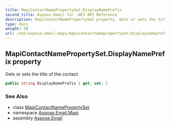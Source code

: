 ```yaml
---
title: MapiContactNamePropertySet.DisplayNamePrefix
second_title: Aspose.Email for .NET API Reference
description: MapiContactNamePropertySet property. Gets or sets the title of the contact
type: docs
weight: 30
url: /net/aspose.email.mapi/mapicontactnamepropertyset/displaynameprefix/
---
```

## MapiContactNamePropertySet.DisplayNamePrefix property

Gets or sets the title of the contact

```csharp
public string DisplayNamePrefix { get; set; }
```

### See Also

* class [MapiContactNamePropertySet](../)
* namespace [Aspose.Email.Mapi](../../mapicontactnamepropertyset/)
* assembly [Aspose.Email](../../../)



